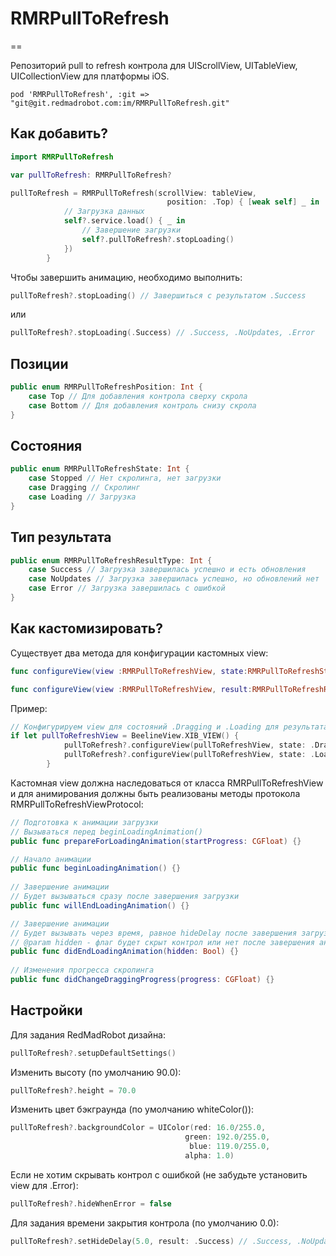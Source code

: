 # RMRPullToRefresh
==

Репозиторий pull to refresh контрола для UIScrollView, UITableView, UICollectionView для платформы iOS.


`pod 'RMRPullToRefresh', :git => "git@git.redmadrobot.com:im/RMRPullToRefresh.git"`

Как добавить?
--------

```swift
import RMRPullToRefresh

var pullToRefresh: RMRPullToRefresh?

pullToRefresh = RMRPullToRefresh(scrollView: tableView, 
                                   position: .Top) { [weak self] _ in
            // Загрузка данных
            self?.service.load() { _ in
                // Завершение загрузки
                self?.pullToRefresh?.stopLoading()
            })
        }
```

Чтобы завершить анимацию, необходимо выполнить:
```swift
pullToRefresh?.stopLoading() // Завершиться с результатом .Success
```
или
```swift
pullToRefresh?.stopLoading(.Success) // .Success, .NoUpdates, .Error
```

Позиции
--------
```swift
public enum RMRPullToRefreshPosition: Int {
    case Top // Для добавления контрола сверху скрола
    case Bottom // Для добавления контроль снизу скрола
}
```

Состояния
--------
```swift
public enum RMRPullToRefreshState: Int {
    case Stopped // Нет скролинга, нет загрузки
    case Dragging // Скролинг
    case Loading // Загрузка
}
```

Тип результата
--------
```swift
public enum RMRPullToRefreshResultType: Int {
    case Success // Загрузка завершилась успешно и есть обновления
    case NoUpdates // Загрузка завершилась успешно, но обновлений нет
    case Error // Загрузка завершилась с ошибкой
}
```

Как кастомизировать?
--------

Существует два метода для конфигурации кастомных view:
```swift
func configureView(view :RMRPullToRefreshView, state:RMRPullToRefreshState, result:RMRPullToRefreshResultType) 
```

```swift
func configureView(view :RMRPullToRefreshView, result:RMRPullToRefreshResultType) // Будет сконфигурировано для состояний .Loading, .Dragging и .Stopped
```

Пример:
```swift
// Конфигурируем view для состояний .Dragging и .Loading для результата .Success
if let pullToRefreshView = BeelineView.XIB_VIEW() {
            pullToRefresh?.configureView(pullToRefreshView, state: .Dragging, result: .Success)
            pullToRefresh?.configureView(pullToRefreshView, state: .Loading, result: .Success)
        }
```

Кастомная view должна наследоваться от класса RMRPullToRefreshView и для анимирования должны быть реализованы методы протокола RMRPullToRefreshViewProtocol:

```swift
// Подготовка к анимации загрузки
// Вызываться перед beginLoadingAnimation()
public func prepareForLoadingAnimation(startProgress: CGFloat) {}

// Начало анимации
public func beginLoadingAnimation() {} 
    
// Завершение анимации
// Будет вызываться сразу после завершения загрузки
public func willEndLoadingAnimation() {}

// Завершение анимации
// Будет вызывать через время, равное hideDelay после завершения загрузки
// @param hidden - флаг будет скрыт контрол или нет после завершения анимации
public func didEndLoadingAnimation(hidden: Bool) {}
    
// Изменения прогресса скролинга
public func didChangeDraggingProgress(progress: CGFloat) {}
```

Настройки
--------


Для задания RedMadRobot дизайна: 

```swift
pullToRefresh?.setupDefaultSettings()
```

Изменить высоту (по умолчанию 90.0):

```swift
pullToRefresh?.height = 70.0
```

Изменить цвет бэкграунда (по умолчанию whiteColor()):
```swift
pullToRefresh?.backgroundColor = UIColor(red: 16.0/255.0, 
                                       green: 192.0/255.0, 
                                        blue: 119.0/255.0, 
                                       alpha: 1.0)
```

Если не хотим скрывать контрол с ошибкой (не забудьте установить view для .Error):
```swift
pullToRefresh?.hideWhenError = false
```

Для задания времени закрытия контрола (по умолчанию 0.0):
```swift
pullToRefresh?.setHideDelay(5.0, result: .Success) // .Success, .NoUpdates, .Error
```